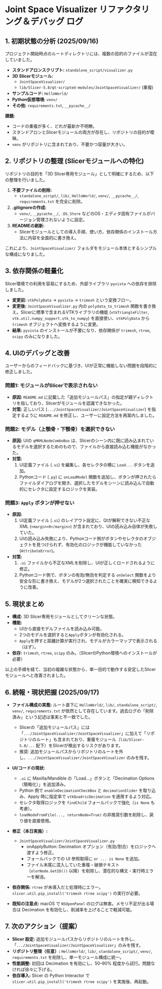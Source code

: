 # Joint Space Visualizer リファクタリング＆デバッグ ログ

## 1. 初期状態の分析 (2025/09/16)

プロジェクト開始時点のルートディレクトリには、複数の目的のファイルが混在していました。

- **スタンドアロンスクリプト:** `standalone_script/visualizer.py`
- **3D Slicerモジュール:**
    - `JointSpaceVisualizer/`
    - `lib/Slicer-5.8/qt-scripted-modules/JointSpaceVisualizer/` (重複)
- **サンプルコード:** `HelloWorld/`
- **Python仮想環境:** `venv/`
- **その他:** `requirements.txt`, `__pycache__/`

**課題:**
- コードの重複が多く、どれが最新か不明瞭。
- スタンドアロンとSlicerモジュールの両方が存在し、リポジトリの目的が曖昧。
- `venv` がリポジトリに含まれており、不要かつ容量が大きい。

## 2. リポジトリの整理 (Slicerモジュールへの特化)

リポジトリの目的を「3D Slicer専用モジュール」として明確にするため、以下の整理を行いました。

1.  **不要ファイルの削除:**
    - `standalone_script/`, `lib/`, `HelloWorld/`, `venv/`, `__pycache__/`, `requirements.txt` を完全に削除。
2.  **.gitignoreの作成:**
    - `venv/`, `__pycache__/`, `.DS_Store` などのOS・エディタ固有ファイルがバージョン管理されないように設定。
3.  **READMEの刷新:**
    - Slicerモジュールとしての導入手順、使い方、依存関係のインストール方法に内容を全面的に書き換え。

これにより、`JointSpaceVisualizer/` フォルダをモジュール本体とするシンプルな構成になりました。

## 3. 依存関係の軽量化

Slicer環境での利用を容易にするため、外部ライブラリ `pyvista` への依存を排除しました。

- **変更前:** `vtkPolyData` -> `pyvista` -> `trimesh` という変換フロー。
- **変更後:** `JointSpaceVisualizer.py` 内の `polydata_to_trimesh` 関数を書き換え。Slicerに標準で含まれるVTKライブラリの機能 (`vtkTriangleFilter`, `vtk.util.numpy_support.vtk_to_numpy`) を直接使い、`vtkPolyData` から `trimesh` オブジェクトへ変換するように変更。
- **結果:** `pyvista` のインストールが不要になり、依存関係が `trimesh`, `rtree`, `scipy` のみになりました。

## 4. UIのデバッグと改善

ユーザーからのフィードバックに基づき、UIが正常に機能しない問題を段階的に修正しました。

### 問題1: モジュールがSlicerで表示されない

- **原因:** `README.md` に記載した「追加モジュールパス」の指定が親ディレクトリを指しており、Slicerがモジュールを認識できなかった。
- **対策:** 正しいパス (`.../JointSpaceVisualizer/JointSpaceVisualizer`) を指定するように `README.md` を修正し、ユーザーに設定方法を再案内しました。

### 問題2: モデル（上顎骨・下顎骨）を選択できない

- **原因:** UIの `qMRMLNodeComboBox` は、Slicerのシーン内に既に読み込まれているモデルを選択するためのもので、ファイルから直接読み込む機能がなかった。
- **対策:**
    1.  UI定義ファイル (`.ui`) を編集し、各セレクタの横に `Load...` ボタンを追加。
    2.  Pythonコード (`.py`) に `onLoadModel` 関数を追加し、ボタンが押されたらファイルダイアログを開き、選択したモデルをシーンに読み込んで自動的にセレクタに設定するロジックを実装。

### 問題3: `Apply` ボタンが押せない

- **原因:**
    1.  UI定義ファイル (`.ui`) のレイアウト設定に、Qtが解釈できない不正なXML (`<margin>0</margin>`) が含まれており、UIの読み込み自体が失敗していた。
    2.  UIの読み込み失敗により、Pythonコード側がボタンやセレクタのオブジェクトを見つけられず、有効化のロジックが機能していなかった (`AttributeError`)。
- **対策:**
    1.  `.ui` ファイルから不正なXMLを削除し、UIが正しくロードされるように修正。
    2.  Pythonコード側で、ボタンの有効/無効を判定する `onSelect` 関数をより安全な形に書き換え、モデルが2つ選択されたことを確実に検知できるように改善。

## 5. 現状まとめ

- **構成:** 3D Slicer専用モジュールとしてクリーンな状態。
- **機能:**
    - UIから直接モデルファイルを読み込み可能。
    - 2つのモデルを選択すると`Apply`ボタンが有効化される。
    - `Apply`を押すと距離計算が実行され、モデルがカラーマップで表示される（はず）。
- **依存:** `trimesh`, `rtree`, `scipy` のみ。（SlicerのPython環境へのインストールが必要）

以上の手順を経て、当初の複雑な状態から、単一目的で動作する安定したSlicerモジュールへと改善されました。

## 6. 続報・現状把握 (2025/09/17)

- **ファイル構成の実態:** ルート直下に `HelloWorld/`, `lib/`, `standalone_script/`, `venv/`, `requirements.txt` が依然として存在しています。過去ログの「削除済み」という記述は事実と不一致でした。
  - Slicerの「追加モジュールパス」には「`.../JointSpaceVisualizer/JointSpaceVisualizer`」に加えて「リポジトリのルート」も含まれており、重複モジュール（`lib/Slicer-5.8/...` 配下）をSlicerが検出するリスクがあります。
  - 推奨: 追加モジュールパスからリポジトリのルートを外し、`.../JointSpaceVisualizer/JointSpaceVisualizer` のみを残す。

- **UI/コードの現状:**
  - `.ui` に Maxilla/Mandible の「Load…」ボタンと「Decimation Options（簡略化）」を追加済み。
  - Python 側で `enableDecimationCheckBox` と `decimationSlider` を取り込み、Apply 時に指定率で `vtkQuadricDecimation` を適用するよう対応。
  - セレクタ取得ロジックを `findChild` フォールバックで強化（`is None` も考慮）。
  - `loadNodeFromFile(..., returnNode=True)` の非推奨引数を削除し、戻り値を直接使用。

- **修正（本日実施）:**
  - `JointSpaceVisualizer/JointSpaceVisualizer.py`
    - onApplyButton: Decimation オプション（有効/割合）をロジックへ渡すよう修正。
    - フォールバックでの UI 参照取得に `or ... is None` を追加。
    - ファイル末尾に混入していた重複・破損テキスト（`olorNode.GetID())` 以降）を削除し、潜在的な構文・実行時エラーを解消。

- **依存関係:** `rtree` が未導入だと処理時にエラー。`slicer.util.pip_install('trimesh rtree scipy')` の実行が必要。

- **既知の注意点:** macOS で `NSOpenPanel` のログは無害。メモリ不足が出る場合は Decimation を有効化し、削減率を上げることで軽減可能。

## 7. 次のアクション（提案）

- **Slicer 設定:** 追加モジュールパスからリポジトリのルートを外し、「`.../JointSpaceVisualizer/JointSpaceVisualizer`」のみを残す。
- **リポジトリ整理（任意）:** `HelloWorld/`, `lib/`, `standalone_script/`, `venv/`, `requirements.txt` を削除し、単一モジュール構成に統一。
- **性能調整:** 初回は Decimation を有効にし、50–90% 程度から試行。問題なければ徐々に下げる。
- **依存導入:** Slicer の Python Interactor で `slicer.util.pip_install('trimesh rtree scipy')` を実施後、再起動。
